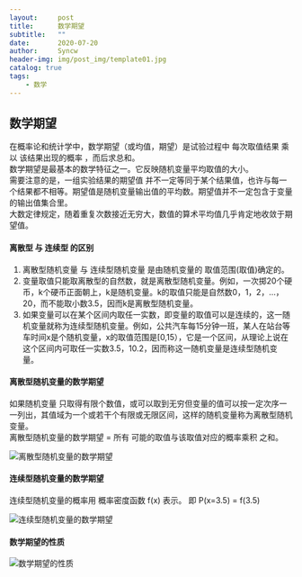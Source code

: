 ```yaml
---
layout:     post
title:      数学期望
subtitle:   ""
date:       2020-07-20
author:     Syncw
header-img: img/post_img/template01.jpg
catalog: true
tags:
    - 数学
---
```


##  数学期望

在概率论和统计学中，数学期望（或均值，期望）是试验过程中  每次取值结果 乘以 该结果出现的概率 ，而后求总和。
<br>
数学期望是最基本的数学特征之一。它反映随机变量平均取值的大小。
<br>
需要注意的是，一组实验结果的期望值 并不一定等同于某个结果值，也许与每一个结果都不相等。期望值是随机变量输出值的平均数。期望值并不一定包含于变量的输出值集合里。
<br>
大数定律规定，随着重复次数接近无穷大，数值的算术平均值几乎肯定地收敛于期望值。

#### 离散型 与 连续型 的区别

1. 离散型随机变量 与 连续型随机变量 是由随机变量的 取值范围(取值)确定的。
2. 变量取值只能取离散型的自然数，就是离散型随机变量。例如，一次掷20个硬币，k个硬币正面朝上，k是随机变量。k的取值只能是自然数0，1，2，…，20，而不能取小数3.5，因而k是离散型随机变量。
3. 如果变量可以在某个区间内取任一实数，即变量的取值可以是连续的，这一随机变量就称为连续型随机变量。例如，公共汽车每15分钟一班，某人在站台等车时间x是个随机变量，x的取值范围是[0,15），它是一个区间，从理论上说在这个区间内可取任一实数3.5，10.2，因而称这一随机变量是连续型随机变量。

#### 离散型随机变量的数学期望

如果随机变量 只取得有限个数值，或可以取到无穷但变量的值可以按一定次序一一列出，其值域为一个或若干个有限或无限区间，这样的随机变量称为离散型随机变量。
<br>
离散型随机变量的数学期望  = 所有  可能的取值与该取值对应的概率乘积  之和。

![离散型随机变量的数学期望](https://www.syncw.work/img/post_img/math/expectation/expectation01.png)


#### 连续型随机变量的数学期望

连续型随机变量的概率用 概率密度函数 f(x) 表示。 即 P(x=3.5) = f(3.5) <br>

![连续型随机变量的数学期望](https://www.syncw.work/img/post_img/math/expectation/expectation02.png)


#### 数学期望的性质

![数学期望的性质](https://www.syncw.work/img/post_img/math/expectation/expectation03.png)


